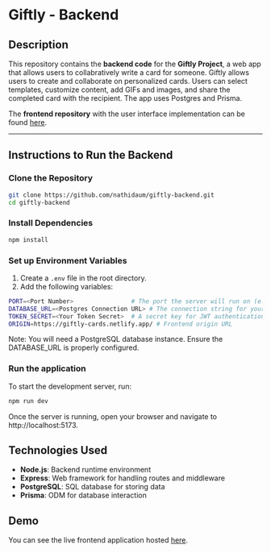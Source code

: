 # Giftly - Backend

## Description

This repository contains the **backend code** for the **Giftly Project**, a web app that allows users to collabratively write a card for someone. Giftly allows users to create and collaborate on personalized cards. Users can select templates, customize content, add GIFs and images, and share the completed card with the recipient.
The app uses Postgres and Prisma.

The **frontend repository** with the user interface implementation can be found [here](https://github.com/nathidaum/giftly-frontend).

---

## Instructions to Run the Backend

### Clone the Repository

```bash
git clone https://github.com/nathidaum/giftly-backend.git
cd giftly-backend
```

### Install Dependencies 
```bash
npm install
```

### Set up Environment Variables

1. Create a `.env` file in the root directory.
2. Add the following variables:

```bash
PORT=<Port Number>                # The port the server will run on (e.g., 5000)
DATABASE_URL=<Postgres Connection URL> # The connection string for your PostgreSQL database
TOKEN_SECRET=<Your Token Secret>  # A secret key for JWT authentication
ORIGIN=https://giftly-cards.netlify.app/ # Frontend origin URL
```

Note: You will need a PostgreSQL database instance. Ensure the DATABASE_URL is properly configured.

### Run the application
To start the development server, run:
```bash
npm run dev
```
Once the server is running, open your browser and navigate to http://localhost:5173.

## Technologies Used

- **Node.js**: Backend runtime environment
- **Express**: Web framework for handling routes and middleware
- **PostgreSQL**: SQL database for storing data
- **Prisma**: ODM for database interaction

## Demo
You can see the live frontend application hosted [here](https://giftly-cards.netlify.app/).
